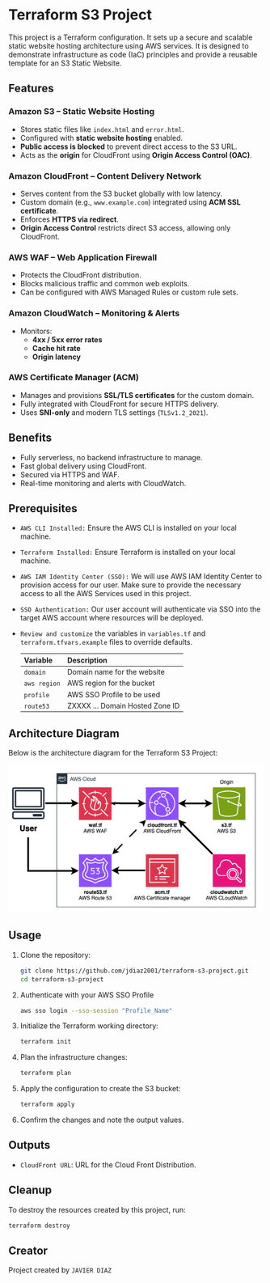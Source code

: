 # Terraform S3 Project

This project is a Terraform configuration. It sets up a secure and scalable static website hosting architecture using AWS services. It is designed to demonstrate infrastructure as code (IaC) principles and provide a reusable template for an S3 Static Website.

## Features
### Amazon S3 – Static Website Hosting
- Stores static files like `index.html` and `error.html`.
- Configured with **static website hosting** enabled.
- **Public access is blocked** to prevent direct access to the S3 URL.
- Acts as the **origin** for CloudFront using **Origin Access Control (OAC)**.

### Amazon CloudFront – Content Delivery Network
- Serves content from the S3 bucket globally with low latency.
- Custom domain (e.g., `www.example.com`) integrated using **ACM SSL certificate**.
- Enforces **HTTPS via redirect**.
- **Origin Access Control** restricts direct S3 access, allowing only CloudFront.

### AWS WAF – Web Application Firewall
- Protects the CloudFront distribution.
- Blocks malicious traffic and common web exploits.
- Can be configured with AWS Managed Rules or custom rule sets.

### Amazon CloudWatch – Monitoring & Alerts
- Monitors:
  - **4xx / 5xx error rates**
  - **Cache hit rate**
  - **Origin latency**
 
### AWS Certificate Manager (ACM)
- Manages and provisions **SSL/TLS certificates** for the custom domain.
- Fully integrated with CloudFront for secure HTTPS delivery.
- Uses **SNI-only** and modern TLS settings (`TLSv1.2_2021`).

## Benefits
- Fully serverless, no backend infrastructure to manage.
- Fast global delivery using CloudFront.
- Secured via HTTPS and WAF.
- Real-time monitoring and alerts with CloudWatch.

## Prerequisites

- `AWS CLI Installed:` Ensure the AWS CLI is installed on your local machine.
- `Terraform Installed:` Ensure Terraform is installed on your local machine.
- `AWS IAM Identity Center (SSO):` We will use AWS IAM Identity Center to provision access for our user. Make sure to provide the necessary access to all the AWS Services used in this project.
- `SSO Authentication:` Our user account will authenticate via SSO into the target AWS account where resources will be deployed.

- `Review and customize` the variables in `variables.tf` and `terraform.tfvars.example` files to override defaults.

    | Variable           | Description                          | 
    |--------------------|--------------------------------------|
    | `domain`           | Domain name for the website          |
    | `aws region`       | AWS region for the bucket            |
    | `profile`          | AWS SSO Profile to be used           |
    | `route53`          | ZXXXX ... Domain Hosted Zone ID      |


## Architecture Diagram

Below is the architecture diagram for the Terraform S3 Project:

![Terraform S3 Project Architecture](images/terraform-s3-diagram.png)

## Usage

1. Clone the repository:
    ```bash
    git clone https://github.com/jdiaz2001/terraform-s3-project.git
    cd terraform-s3-project
    ```
2. Authenticate with your AWS SSO Profile
    ```bash
    aws sso login --sso-session "Profile_Name" 
    ```

3. Initialize the Terraform working directory:
    ```bash
    terraform init
    ```

4. Plan the infrastructure changes:
    ```bash
    terraform plan
    ```

5. Apply the configuration to create the S3 bucket:
    ```bash
    terraform apply
    ```

6. Confirm the changes and note the output values.

## Outputs
- `CloudFront URL`: URL for the Cloud Front Distribution.

## Cleanup

To destroy the resources created by this project, run:
```bash
terraform destroy
```

## Creator

Project created by `JAVIER DIAZ`

